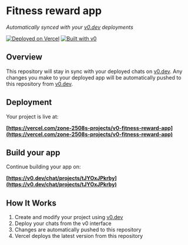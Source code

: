 # Fitness reward app

*Automatically synced with your [v0.dev](https://v0.dev) deployments*

[![Deployed on Vercel](https://img.shields.io/badge/Deployed%20on-Vercel-black?style=for-the-badge&logo=vercel)](https://vercel.com/zone-2508s-projects/v0-fitness-reward-app)
[![Built with v0](https://img.shields.io/badge/Built%20with-v0.dev-black?style=for-the-badge)](https://v0.dev/chat/projects/tJYOxJPkrby)

## Overview

This repository will stay in sync with your deployed chats on [v0.dev](https://v0.dev).
Any changes you make to your deployed app will be automatically pushed to this repository from [v0.dev](https://v0.dev).

## Deployment

Your project is live at:

**[https://vercel.com/zone-2508s-projects/v0-fitness-reward-app](https://vercel.com/zone-2508s-projects/v0-fitness-reward-app)**

## Build your app

Continue building your app on:

**[https://v0.dev/chat/projects/tJYOxJPkrby](https://v0.dev/chat/projects/tJYOxJPkrby)**

## How It Works

1. Create and modify your project using [v0.dev](https://v0.dev)
2. Deploy your chats from the v0 interface
3. Changes are automatically pushed to this repository
4. Vercel deploys the latest version from this repository